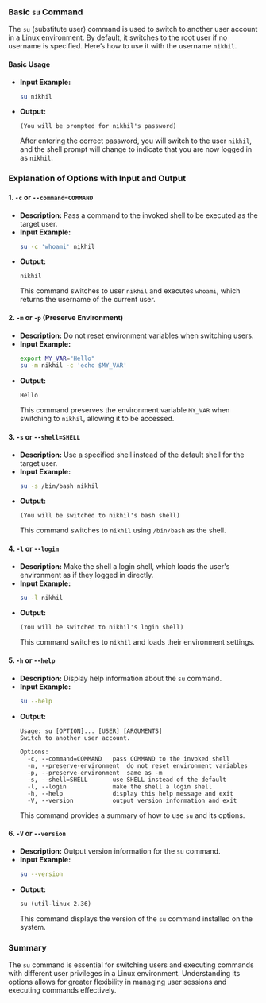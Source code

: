 
### Basic `su` Command

The `su` (substitute user) command is used to switch to another user account in a Linux environment. By default, it switches to the root user if no username is specified. Here’s how to use it with the username `nikhil`.

#### Basic Usage
- **Input Example:**
  ```bash
  su nikhil
  ```
- **Output:**
  ```
  (You will be prompted for nikhil's password)
  ```
  After entering the correct password, you will switch to the user `nikhil`, and the shell prompt will change to indicate that you are now logged in as `nikhil`.

### Explanation of Options with Input and Output

#### 1. `-c` or `--command=COMMAND`
- **Description:** Pass a command to the invoked shell to be executed as the target user.
- **Input Example:**
  ```bash
  su -c 'whoami' nikhil
  ```
- **Output:**
  ```
  nikhil
  ```
  This command switches to user `nikhil` and executes `whoami`, which returns the username of the current user.

#### 2. `-m` or `-p` (Preserve Environment)
- **Description:** Do not reset environment variables when switching users.
- **Input Example:**
  ```bash
  export MY_VAR="Hello"
  su -m nikhil -c 'echo $MY_VAR'
  ```
- **Output:**
  ```
  Hello
  ```
  This command preserves the environment variable `MY_VAR` when switching to `nikhil`, allowing it to be accessed.

#### 3. `-s` or `--shell=SHELL`
- **Description:** Use a specified shell instead of the default shell for the target user.
- **Input Example:**
  ```bash
  su -s /bin/bash nikhil
  ```
- **Output:** 
  ```
  (You will be switched to nikhil's bash shell)
  ```
  This command switches to `nikhil` using `/bin/bash` as the shell.

#### 4. `-l` or `--login`
- **Description:** Make the shell a login shell, which loads the user's environment as if they logged in directly.
- **Input Example:**
  ```bash
  su -l nikhil
  ```
- **Output:**
  ```
  (You will be switched to nikhil's login shell)
  ```
  This command switches to `nikhil` and loads their environment settings.

#### 5. `-h` or `--help`
- **Description:** Display help information about the `su` command.
- **Input Example:**
  ```bash
  su --help
  ```
- **Output:**
  ```
  Usage: su [OPTION]... [USER] [ARGUMENTS]
  Switch to another user account.
  
  Options:
    -c, --command=COMMAND   pass COMMAND to the invoked shell
    -m, --preserve-environment  do not reset environment variables
    -p, --preserve-environment  same as -m
    -s, --shell=SHELL       use SHELL instead of the default
    -l, --login             make the shell a login shell
    -h, --help              display this help message and exit
    -V, --version           output version information and exit
  ```
  This command provides a summary of how to use `su` and its options.

#### 6. `-V` or `--version`
- **Description:** Output version information for the `su` command.
- **Input Example:**
  ```bash
  su --version
  ```
- **Output:**
  ```
  su (util-linux 2.36) 
  ```
  This command displays the version of the `su` command installed on the system.

### Summary

The `su` command is essential for switching users and executing commands with different user privileges in a Linux environment. Understanding its options allows for greater flexibility in managing user sessions and executing commands effectively.
